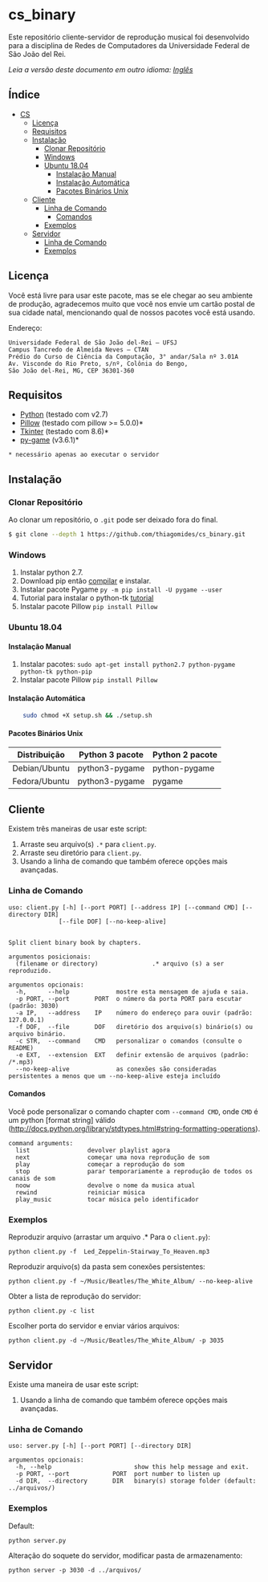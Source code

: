 # cs_binary

Este repositório cliente-servidor de reprodução musical foi desenvolvido para a disciplina de Redes de Computadores da Universidade Federal de São João del Rei.

*Leia a versão deste documento em outro idioma: [Inglês](README.md)*


## Índice
  - [CS](#cs_binary)
    - [Licença](#licenca)
    - [Requisitos](#requisitos)
    - [Instalação](#instalacao)
      - [Clonar Repositório](#clonar-repositorio)
      - [Windows](#windows)
      - [Ubuntu 18.04](#ubuntu-18.04)
        - [Instalação Manual](#instalacao-manual)
        - [Instalação Automática](#instalacao-automatica)
        - [Pacotes Binários Unix](#pacotes-binarios-unix)
    - [Cliente](#cliente)
      - [Linha de Comando](#linha-de-comando)
        - [Comandos](#comandos)
      - [Exemplos](#exemplos)   
    - [Servidor](#servidor)
      - [Linha de Comando](#linha-de-comando-1)
      - [Exemplos](#exemplos-1)


## Licença

Você está livre para usar este pacote, mas se ele chegar ao seu ambiente de produção, agradecemos muito que você nos envie um cartão postal de sua cidade natal, mencionando qual de nossos pacotes você está usando.

Endereço: 

    Universidade Federal de São João del-Rei – UFSJ
    Campus Tancredo de Almeida Neves – CTAN
    Prédio do Curso de Ciência da Computação, 3° andar/Sala nº 3.01A
    Av. Visconde do Rio Preto, s/nº, Colônia do Bengo,
    São João del-Rei, MG, CEP 36301-360



## Requisitos

* [Python](http://www.python.org/download/) (testado com v2.7)
* [Pillow](https://pillow.readthedocs.io/en/latest/) (testado com pillow >= 5.0.0)*
* [Tkinter](http://www.tkdocs.com/tutorial/install.html) (testado com 8.6)*
* [py-game](https://www.pygame.org/wiki/GettingStarted) (v3.6.1)*

`* necessário apenas ao executar o servidor`

## Instalação


### Clonar Repositório

Ao clonar um repositório, o `.git` pode ser deixado fora do final.

```bash
$ git clone --depth 1 https://github.com/thiagomides/cs_binary.git
```


### Windows

1. Instalar python 2.7.
2. Download pip então [compilar](https://bootstrap.pypa.io/get-pip.py) e instalar.
3. Instalar pacote Pygame `py -m pip install -U pygame --user`
4. Tutorial para instalar o python-tk [tutorial](http://www.tkdocs.com/tutorial/install.html#installwin)
5. Instalar pacote Pillow `pip install Pillow`

### Ubuntu 18.04

#### Instalação Manual

1. Instalar pacotes: `sudo apt-get install python2.7 python-pygame python-tk python-pip`
2. Instalar pacote Pillow `pip install Pillow`

#### Instalação Automática

```bash
    sudo chmod +X setup.sh && ./setup.sh
```


#### Pacotes Binários Unix

| Distribuição | Python 3 pacote | Python 2 pacote |
| ----- | ---- | ---- |
| Debian/Ubuntu | python3-pygame |  python-pygame |
| Fedora/Ubuntu | python3-pygame |  pygame |

## Cliente

Existem três maneiras de usar este script:

1. Arraste seu arquivo(s) `.*` para `client.py`.
2. Arraste seu diretório para `client.py`.
3. Usando a linha de comando que também oferece opções mais avançadas.


### Linha de Comando

    uso: client.py [-h] [--port PORT] [--address IP] [--command CMD] [--directory DIR]
                  [--file DOF] [--no-keep-alive]
    

    Split client binary book by chapters.

    argumentos posicionais:
      (filename or directory)               .* arquivo (s) a ser reproduzido.

    argumentos opcionais:
      -h,      --help             mostre esta mensagem de ajuda e saia.
      -p PORT, --port       PORT  o número da porta PORT para escutar (padrão: 3030)
      -a IP,   --address    IP    número do endereço para ouvir (padrão: 127.0.0.1)
      -f DOF,  --file       DOF   diretório dos arquivo(s) binário(s) ou arquivo binário.
      -c STR,  --command    CMD   personalizar o comandos (consulte o README)
      -e EXT,  --extension  EXT   definir extensão de arquivos (padrão: /*.mp3)
      --no-keep-alive             as conexões são consideradas persistentes a menos que um --no-keep-alive esteja incluído

  

#### Comandos
Você pode personalizar o comando chapter com `--command CMD`, onde `CMD` é um python [format string] válido (http://docs.python.org/library/stdtypes.html#string-formatting-operations).

    command arguments:
      list                devolver playlist agora
      next                começar uma nova reprodução de som
      play                começar a reprodução do som
      stop                parar temporariamente a reprodução de todos os canais de som
      noow                devolve o nome da musica atual
      rewind              reiniciar música
      play_music          tocar música pelo identificador

  

### Exemplos

Reproduzir arquivo (arrastar um arquivo .* Para o `client.py`):

    python client.py -f  Led_Zeppelin-Stairway_To_Heaven.mp3

Reproduzir arquivo(s) da pasta sem conexões persistentes:

    python client.py -f ~/Music/Beatles/The_White_Album/ --no-keep-alive

Obter a lista de reprodução do servidor:

    python client.py -c list

Escolher porta do servidor e enviar vários arquivos:

    python client.py -d ~/Music/Beatles/The_White_Album/ -p 3035


## Servidor

Existe uma maneira de usar este script:

1. Usando a linha de comando que também oferece opções mais avançadas.

### Linha de Comando

    uso: server.py [-h] [--port PORT] [--directory DIR]
    
    argumentos opcionais:
      -h, --help                       show this help message and exit.
      -p PORT, --port            PORT  port number to listen up
      -d DIR,  --directory       DIR   binary(s) storage folder (default: ../arquivos/)



### Exemplos

Default:

    python server.py

Alteração do soquete do servidor, modificar pasta de armazenamento:

    python server -p 3030 -d ../arquivos/


